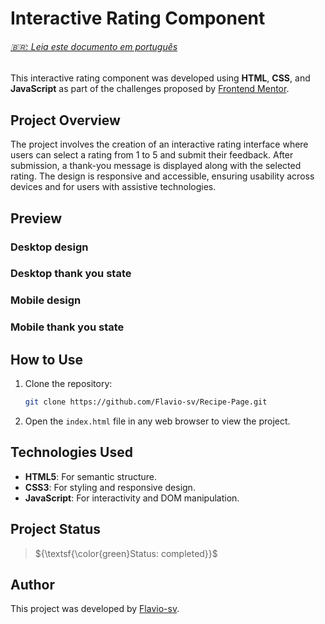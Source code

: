 # Interactive Rating Component

<h6><a href="#readme-pt-br">🇧🇷: Leia este documento em português</a></h6>

This interactive rating component was developed using **HTML**, **CSS**, and **JavaScript** as part of the challenges proposed by [Frontend Mentor](https://www.frontendmentor.io/).

## Project Overview

The project involves the creation of an interactive rating interface where users can select a rating from 1 to 5 and submit their feedback. After submission, a thank-you message is displayed along with the selected rating. The design is responsive and accessible, ensuring usability across devices and for users with assistive technologies.

## Preview

### Desktop design
### Desktop thank you state

### Mobile design
### Mobile thank you state

## How to Use

1. Clone the repository:

   ```bash
   git clone https://github.com/Flavio-sv/Recipe-Page.git
   ```

2. Open the `index.html` file in any web browser to view the project.

## Technologies Used

- **HTML5**: For semantic structure.
- **CSS3**: For styling and responsive design.
- **JavaScript**: For interactivity and DOM manipulation.

## Project Status

> ${\textsf{\color{green}Status: completed}}$

## Author

This project was developed by [Flavio-sv](https://github.com/Flavio-sv).
